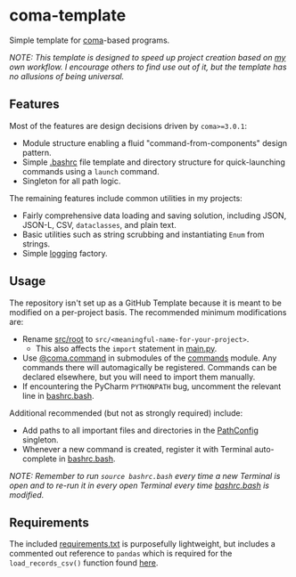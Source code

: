 # coma-template

Simple template for [coma](https://github.com/francois-rd/coma/)-based programs.

*NOTE: This template is designed to speed up project creation based on
[my](https://github.com/francois-rd/) own workflow. I encourage others to find
use out of it, but the template has no allusions of being universal.*

## Features

Most of the features are design decisions driven by ``coma>=3.0.1``:

* Module structure enabling a fluid "command-from-components" design pattern.
* Simple [.bashrc](bashrc.bash) file template and directory structure for
  quick-launching commands using a ``launch`` command.
* Singleton for all path logic.

The remaining features include common utilities in my projects:

* Fairly comprehensive data loading and saving solution, including JSON, JSON-L, CSV,
  ``dataclasses``, and plain text.
* Basic utilities such as string scrubbing and instantiating ``Enum`` from strings.
* Simple [logging](https://docs.python.org/3/library/logging.html) factory.

## Usage

The repository isn't set up as a GitHub Template because it is meant to be
modified on a per-project basis. The recommended minimum modifications are:

* Rename [src/root](src/root) to ``src/<meaningful-name-for-your-project>``.
    * This also affects the ``import`` statement in [main.py](src/main.py).
* Use [@coma.command](https://coma.readthedocs.io/en/latest/tutorials/command.html) in
  submodules of the [commands](src/root/launch/commands) module. Any commands there
  will automagically be registered. Commands can be declared elsewhere, but you will
  need to import them manually.
* If encountering the PyCharm ``PYTHONPATH`` bug, uncomment the relevant line in
  [bashrc.bash](bashrc.bash).

Additional recommended (but not as strongly required) include:

* Add paths to all important files and directories in the
  [PathConfig](src/root/io/path.py) singleton.
* Whenever a new command is created, register it with Terminal auto-complete in
  [bashrc.bash](bashrc.bash).

*NOTE: Remember to run ``source bashrc.bash`` every time a new Terminal is open
and to re-run it in every open Terminal every time [bashrc.bash](bashrc.bash)
is modified.*

## Requirements

The included [requirements.txt](requirements.txt) is purposefully lightweight,
but includes a commented out reference to ``pandas`` which is required for the
``load_records_csv()`` function found [here](src/root/io/data.py).
